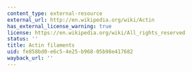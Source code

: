 ```yaml
---
content_type: external-resource
external_url: http://en.wikipedia.org/wiki/Actin
has_external_license_warning: true
license: https://en.wikipedia.org/wiki/All_rights_reserved
status: ''
title: Actin filaments
uid: fe858bd0-e6c5-4e25-b968-05b98e417682
wayback_url: ''
---
```

